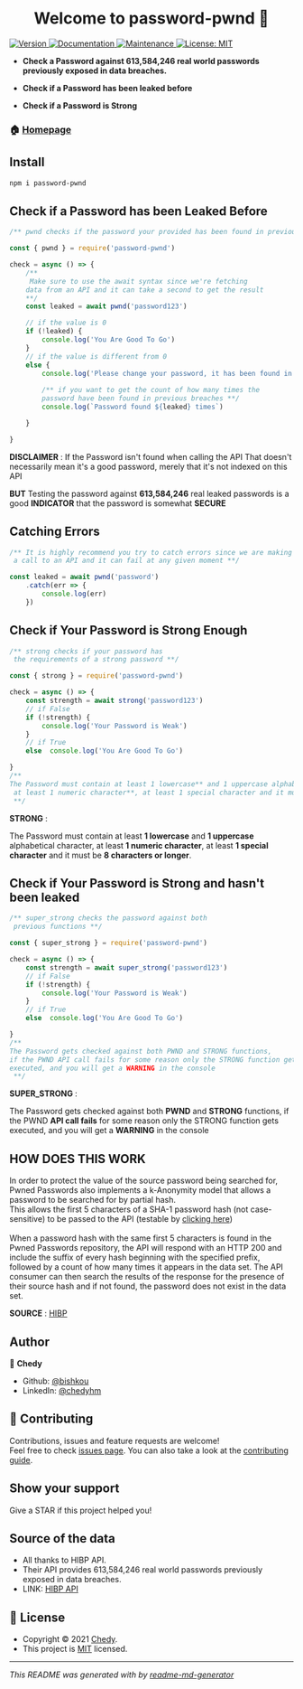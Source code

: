 <h1 align="center">Welcome to password-pwnd 👋</h1>
<p>
  <a href="https://www.npmjs.com/package/password-pwnd" target="_blank">
    <img alt="Version" src="https://img.shields.io/npm/v/password-pwnd.svg">
  </a>
  <a href="https://github.com/bishkou/password-checker#readme" target="_blank">
    <img alt="Documentation" src="https://img.shields.io/badge/documentation-yes-brightgreen.svg" />
  </a>
  <a href="https://github.com/bishkou/password-checker/graphs/commit-activity" target="_blank">
    <img alt="Maintenance" src="https://img.shields.io/badge/Maintained%3F-yes-green.svg" />
  </a>
  <a href="https://github.com/bishkou/password-checker/blob/master/LICENSE" target="_blank">
    <img alt="License: MIT" src="https://img.shields.io/github/license/bishkou/password-pwnd" />
  </a>
</p>

* **Check a Password against 613,584,246 real world passwords previously exposed in data breaches.**

* **Check if a Password has been leaked before**
* **Check if a Password is Strong**


### 🏠 [Homepage](https://github.com/bishkou/password-checker)

## Install

```sh
npm i password-pwnd
```

## Check if a Password has been Leaked Before

```js
/** pwnd checks if the password your provided has been found in previous leaks **/

const { pwnd } = require('password-pwnd')

check = async () => {
    /** 
     Make sure to use the await syntax since we're fetching
    data from an API and it can take a second to get the result
    **/
    const leaked = await pwnd('password123')

    // if the value is 0
    if (!leaked) {
        console.log('You Are Good To Go')
    }
    // if the value is different from 0
    else {
        console.log('Please change your password, it has been found in a previous breach')
   
        /** if you want to get the count of how many times the
        password have been found in previous breaches **/
        console.log(`Password found ${leaked} times`)

    }  

}

```
**DISCLAIMER** :
If the Password isn't found when calling the API
That doesn't necessarily mean it's a good password,
 merely that it's not indexed on this API
 
**BUT** Testing the password against **613,584,246** real leaked passwords
is a good **INDICATOR** that the password is somewhat **SECURE**


## Catching Errors
```js
/** It is highly recommend you try to catch errors since we are making
 a call to an API and it can fail at any given moment **/

const leaked = await pwnd('password')
    .catch(err => {
        console.log(err)
    })
```

## Check if Your Password is Strong Enough

```js
/** strong checks if your password has
 the requirements of a strong password **/

const { strong } = require('password-pwnd')

check = async () => {
    const strength = await strong('password123')
    // if False
    if (!strength) {
        console.log('Your Password is Weak')
    }
    // if True
    else  console.log('You Are Good To Go')

}
/**
The Password must contain at least 1 lowercase** and 1 uppercase alphabetical character,
 at least 1 numeric character**, at least 1 special character and it must be 8 characters or longer.
 **/

```
**STRONG** :
 
 The Password must contain at least **1 lowercase** and **1 uppercase** alphabetical character,
 at least **1 numeric character**, at least **1 special character** and it must be **8 characters or longer**.
 
## Check if Your Password is Strong and hasn't been leaked

```js
/** super_strong checks the password against both
 previous functions **/

const { super_strong } = require('password-pwnd')

check = async () => {
    const strength = await super_strong('password123')
    // if False
    if (!strength) {
        console.log('Your Password is Weak')
    }
    // if True
    else  console.log('You Are Good To Go')

}
/**
The Password gets checked against both PWND and STRONG functions,
if the PWND API call fails for some reason only the STRONG function gets
executed, and you will get a WARNING in the console
 **/

```
**SUPER_STRONG** :
 
The Password gets checked against both **PWND** and **STRONG** functions,
if the PWND **API call fails** for some reason only the STRONG function gets
executed, and you will get a **WARNING** in the console


## HOW DOES THIS WORK
In order to protect the value of the source password being searched for,
Pwned Passwords also implements a k-Anonymity model that allows a password 
to be searched for by partial hash.<br/> This allows the first 5 characters of
a SHA-1 password hash (not case-sensitive) to be passed to the API (testable by [clicking here](https://api.pwnedpasswords.com/range/21BD1))
<br />
<br />
When a password hash with the same first 5 characters is found in the Pwned Passwords repository,
the API will respond with an HTTP 200 and include the suffix of every hash beginning with
the specified prefix, followed by a count of how many times it appears in the data set.
The API consumer can then search the results of the response for the presence of their source hash
and if not found, the password does not exist in the data set.  

**SOURCE** :  [HIBP](https://haveibeenpwned.com/API/v3)

## Author

👤 **Chedy**

* Github: [@bishkou](https://github.com/bishkou)
* LinkedIn: [@chedyhm](https://linkedin.com/in/chedyhm)

## 🤝 Contributing

Contributions, issues and feature requests are welcome!<br />Feel free to check [issues page](https://github.com/bishkou/password-checker/issues). You can also take a look at the [contributing guide](https://github.com/bishkou/password-checker/blob/master/CONTRIBUTING.md).

## Show your support

Give a STAR if this project helped you!

## Source of the data

* All thanks to HIBP API.
* Their API provides 613,584,246 real world passwords previously exposed in data breaches.
* LINK: [HIBP API](https://haveibeenpwned.com/API/v3)


## 📝 License

* Copyright © 2021 [Chedy](https://github.com/bishkou).
* This project is [MIT](https://github.com/bishkou/password-checker/blob/master/LICENSE) licensed.

***
_This README was generated with by [readme-md-generator](https://github.com/kefranabg/readme-md-generator)_
